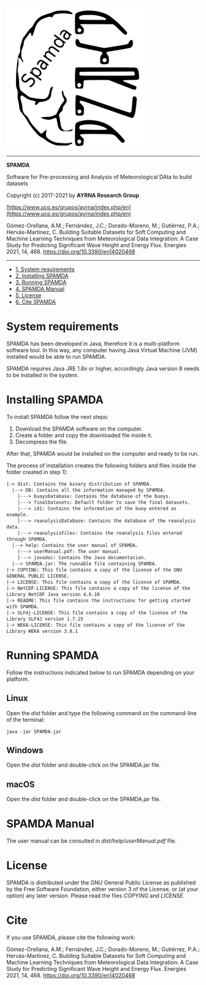 <!-- left logo -->
![AYRNA SPAMDA logo](logo-ayrna-spamda.png)

<!-- Centered logo
<p align="center">
  <img src="logo-ayrna-spamda.png">
</p>
-->

---                                                                    
**SPAMDA**

Software for Pre-processing and Analysis of Meteorological DAta to build datasets

Copyright (c) 2017-2021 by **AYRNA Research Group**

[https://www.uco.es/grupos/ayrna/index.php/en](https://www.uco.es/grupos/ayrna/index.php/en)

Gómez-Orellana, A.M.; Fernández, J.C.; Dorado-Moreno, M.; Gutiérrez, P.A.; Hervás-Martínez, C. Building Suitable Datasets for Soft Computing and Machine Learning Techniques from Meteorological Data Integration: A Case Study for Predicting Significant Wave Height and Energy Flux. Energies 2021, 14, 468. https://doi.org/10.3390/en14020468

---

<!-- TOC depthFrom:1 depthTo:6 withLinks:1 updateOnSave:1 orderedList:1 -->
- [1. System requirements](#system-requirements)
- [2. Installing SPAMDA](#installing-spamda)
- [3. Running SPAMDA](#running-spamda)
- [4. SPAMDA Manual](#spamda-manual) 
- [5. License](#license)
- [6. Cite SPAMDA](#cite)
<!-- /TOC -->

# System requirements
SPAMDA has been developed in Java, therefore it is a multi-platform software tool. In this way, any computer having Java Virtual Machine (JVM) installed would be able to run SPAMDA.

SPAMDA requires Java JRE 1.8v or higher, accordingly Java version 8 needs to be installed in the system.

# Installing SPAMDA
To install SPAMDA follow the next steps:

1. Download the SPAMDA software on the computer.
2. Create a folder and copy the downloaded file inside it.
3. Decompress the file.

After that, SPAMDA would be installed on the computer and ready to be run.

The process of installation creates the following folders and files inside the folder created in step 1):

    |-> dist: Contains the binary distribution of SPAMDA.
      |--> DB: Contains all the information managed by SPAMDA.
        |---> buoysDatabase: Contains the database of the buoys.
        |---> finalDatasets: Default folder to save the final datasets.
        |---> id1: Contains the information of the buoy entered as example.
        |---> reanalysisDatabase: Contains the database of the reanalysis data.
        |---> reanalysisFiles: Contains the reanalysis files entered through SPAMDA.
      |--> help: Contains the user manual of SPAMDA.
        |---> userManual.pdf: The user manual.
        |---> javadoc: Contains the Java documentacion.
      |--> SPAMDA.jar: The runnable file containing SPAMDA.
    |-> COPYING: This file contains a copy of the license of the GNU GENERAL PUBLIC LICENSE.
    |-> LICENSE: This file contains a copy of the license of SPAMDA.
    |-> NetCDF-LICENSE: This file contains a copy of the license of the Library NetCDF Java version 4.6.10
    |-> README: This file contains the instructions for getting started with SPAMDA.
    |-> SLF4j-LICENSE: This file contains a copy of the license of the Library SLF4J version 1.7.25
    |-> WEKA-LICENSE: This file contains a copy of the license of the Library WEKA version 3.8.1


# Running SPAMDA
Follow the instructions indicated below to run SPAMDA depending on your platform.

## Linux
Open the *dist* folder and type the following command on the command-line of the terminal:
				
    java -jar SPAMDA.jar

## Windows
Open the *dist* folder and double-click on the SPAMDA.jar file.

## macOS
Open the *dist* folder and double-click on the SPAMDA.jar file.

# SPAMDA Manual
The user manual can be consulted in *dist/help/userManual.pdf* file.

# License
SPAMDA is distributed under the GNU General Public License as published by the Free Software Foundation, either version 3 of the License, or (at your option) any later version. Please read the files *COPYING* and *LICENSE*.

# Cite
If you use SPAMDA, please cite the following work:

Gómez-Orellana, A.M.; Fernández, J.C.; Dorado-Moreno, M.; Gutiérrez, P.A.; Hervás-Martínez, C. Building Suitable Datasets for Soft Computing and Machine Learning Techniques from Meteorological Data Integration: A Case Study for Predicting Significant Wave Height and Energy Flux. Energies 2021, 14, 468. https://doi.org/10.3390/en14020468
